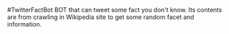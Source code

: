 #TwitterFactBot
BOT that can tweet some fact you don't know. Its contents are from crawling in Wikipedia site to get some random facet and information.
